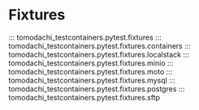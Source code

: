 # Fixtures

::: tomodachi_testcontainers.pytest.fixtures
::: tomodachi_testcontainers.pytest.fixtures.containers
::: tomodachi_testcontainers.pytest.fixtures.localstack
::: tomodachi_testcontainers.pytest.fixtures.minio
::: tomodachi_testcontainers.pytest.fixtures.moto
::: tomodachi_testcontainers.pytest.fixtures.mysql
::: tomodachi_testcontainers.pytest.fixtures.postgres
::: tomodachi_testcontainers.pytest.fixtures.sftp
